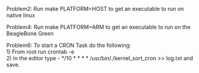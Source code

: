 Problem2: Run make PLATFORM=HOST to get an executable to run on native linux

Problem4: Run make PLATFORM=ARM to get an executable to run on the BeagleBone Green

Problem6: To start a CRON Task do the following:  
          1) From root run crontab -e  
          2) In the editor type - */10 * * * * /usr/bin/./kernel_sort_cron >> log.txt and save.  
